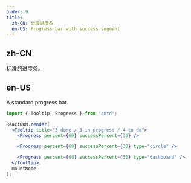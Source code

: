 ```yaml
---
order: 9
title:
  zh-CN: 分段进度条
  en-US: Progress bar with success segment
---
```


## zh-CN

标准的进度条。

## en-US

A standard progress bar.

````jsx
import { Tooltip, Progress } from 'antd';

ReactDOM.render(
  <Tooltip title="3 done / 3 in progress / 4 to do">
    <Progress percent={60} successPercent={30} />

    <Progress percent={60} successPercent={30} type="circle" />

    <Progress percent={60} successPercent={30} type="dashboard" />
  </Tooltip>,
  mountNode
);
````
